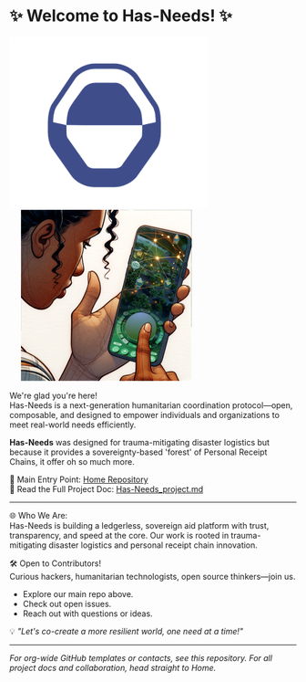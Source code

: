 # ✨ Welcome to Has-Needs! ✨

<img src="https://raw.githubusercontent.com/Has-Needs/Home/main/has-needs-logo.png" alt="Has-Needs Logo" height="300">
<img src="https://github.com/Has-Needs/Home/blob/main/GlobeUI.png" alt="Globe UI" height="300" style="margin-left: 20px;">



We're glad you're here!  
Has-Needs is a next-generation humanitarian coordination protocol—open, composable, and designed to empower individuals and organizations to meet real-world needs efficiently.

**Has-Needs** was designed for trauma-mitigating disaster logistics but because it provides a sovereignty-based 'forest' of Personal Receipt Chains, it offer oh so much more.

🚀 Main Entry Point: [Home Repository](https://github.com/Has-Needs/Home)  
📄 Read the Full Project Doc: [Has-Needs_project.md](https://github.com/Has-Needs/Home/blob/main/Has-Needs_project.md)

---
🌐 Who We Are:  
Has-Needs is building a ledgerless, sovereign aid platform with trust, transparency, and speed at the core. Our work is rooted in trauma-mitigating disaster logistics and personal receipt chain innovation.

🛠 Open to Contributors!  
Curious hackers, humanitarian technologists, open source thinkers—join us.  
- Explore our main repo above.
- Check out open issues.
- Reach out with questions or ideas.

💡 _"Let's co-create a more resilient world, one need at a time!"_

---

_For org-wide GitHub templates or contacts, see this repository. For all project docs and collaboration, head straight to Home._
